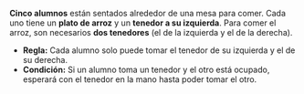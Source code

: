 **Cinco alumnos** están sentados alrededor de una mesa para comer. Cada uno tiene un **plato de arroz** y un **tenedor a su izquierda**. Para comer el arroz, son necesarios **dos tenedores** (el de la izquierda y el de la derecha).

- **Regla:** Cada alumno solo puede tomar el tenedor de su izquierda y el de su derecha.
- **Condición:** Si un alumno toma un tenedor y el otro está ocupado, esperará con el tenedor en la mano hasta poder tomar el otro.
